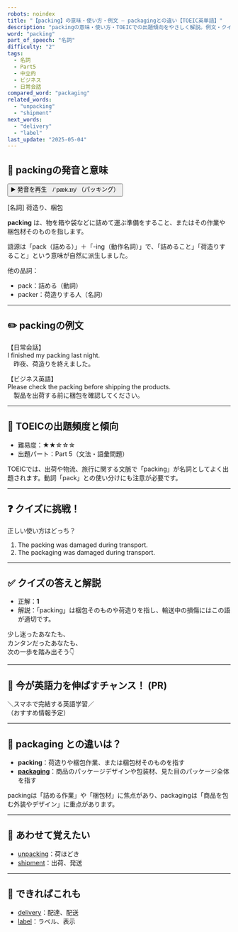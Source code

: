 ```yaml
---
robots: noindex
title: "【packing】の意味・使い方・例文 ― packagingとの違い【TOEIC英単語】"
description: "packingの意味・使い方・TOEICでの出題傾向をやさしく解説。例文・クイズ付きでpackagingとの違いもわかりやすく学べます。"
word: "packing"
part_of_speech: "名詞"
difficulty: "2"
tags:
  - 名詞
  - Part5
  - 中立的
  - ビジネス
  - 日常会話
compared_word: "packaging"
related_words:
  - "unpacking"
  - "shipment"
next_words:
  - "delivery"
  - "label"
last_update: "2025-05-04"
---
```


## 🔰 packingの発音と意味

<button class="play-audio" onclick="playTTS('packing')">
  <span class="play-audio-main">
    ▶️ 発音を再生　/ˈpæk.ɪŋ/
  </span>
  <span class="play-audio-sub">
    （パッキング）
  </span>
</button>

[名詞] 荷造り、梱包

**packing** は、物を箱や袋などに詰めて運ぶ準備をすること、またはその作業や梱包材そのものを指します。

語源は「pack（詰める）」＋「-ing（動作名詞）」で、「詰めること」「荷造りすること」という意味が自然に派生しました。

他の品詞：  
- pack：詰める（動詞）
- packer：荷造りする人（名詞）

---

## ✏️ packingの例文

【日常会話】  
I finished my packing last night.  
　昨夜、荷造りを終えました。

【ビジネス英語】  
Please check the packing before shipping the products.  
　製品を出荷する前に梱包を確認してください。

---

## 🎯 TOEICの出題頻度と傾向

- 難易度：★★☆☆☆
- 出題パート：Part 5（文法・語彙問題）

TOEICでは、出荷や物流、旅行に関する文脈で「packing」が名詞としてよく出題されます。動詞「pack」との使い分けにも注意が必要です。

---

## ❓ クイズに挑戦！

正しい使い方はどっち？

1. The packing was damaged during transport.  
2. The packaging was damaged during transport.

---

## ✅ クイズの答えと解説

- 正解：**1**
- 解説：「packing」は梱包そのものや荷造りを指し、輸送中の損傷にはこの語が適切です。

少し迷ったあなたも、  
カンタンだったあなたも、  
次の一歩を踏み出そう👇️

---

## 🚀 今が英語力を伸ばすチャンス！ (PR)

<div class="info-center">
＼スマホで完結する英語学習／<br>  
（おすすめ情報予定）
</div>

---

## 🤔  packaging との違いは？

- **packing**：荷造りや梱包作業、または梱包材そのものを指す
- **[packaging](/word/packaging)**：商品のパッケージデザインや包装材、見た目のパッケージ全体を指す

packingは「詰める作業」や「梱包材」に焦点があり、packagingは「商品を包む外装やデザイン」に重点があります。

---

## 🧩 あわせて覚えたい

- [unpacking](/word/unpacking)：荷ほどき
- [shipment](/word/shipment)：出荷、発送

---

## 📖 できればこれも

- [delivery](/word/delivery)：配達、配送
- [label](/word/label)：ラベル、表示

<!-- cvid: aid20_bid47 -->
